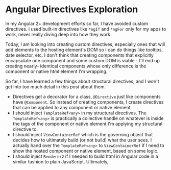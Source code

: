 # Angular Directives Exploration

In my Angular 2+ development efforts so far, I have avoided custom directives. I used built-in directives like `*ngIf` and `*ngFor` only for my apps to work,
never really diving deep into how they work.

Today, I am looking into creating custom directives, especially ones that will add elements to the hosting element's DOM so I can do things like tooltips,
date selector, etc. I don't think that creating components that explicitly encapsulate one component and some custom DOM is viable - I'll end up creating nearly-
identical components whose only difference is the component or native html element I'm wrapping.

So far, I have learned a few things about structural directives, and I won't get into too much detail in this post about them.

* Directives get a decorator for a class, `@Directive` just like components have `@Component`. So instead of creating components, I create directives that can
be applied to any component or native element.
* I should inject `TemplateRef<any>` in my structural directives. The `TemplateRef<any>` is practically a collective handle on whatever is inside the tags of
the component or native element I'm applying my structural directive to.
* I should inject `ViewContainerRef` which is the governing object that decides how to ultimately build (or not build) what the user sees. I actually hand over
the `TemplateRef<any>` to `ViewContainerRef` if I need to show the hosted component or native element, based on some logic.
* I should inject `Renderer2` if I needed to build html in Angular code in a similar fashion to plain JavaScript. Ultimately, 